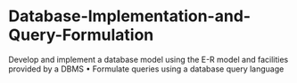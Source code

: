 # Database-Implementation-and-Query-Formulation
Develop and implement a database model using the E-R model and facilities provided by a DBMS • Formulate queries using a database query language
